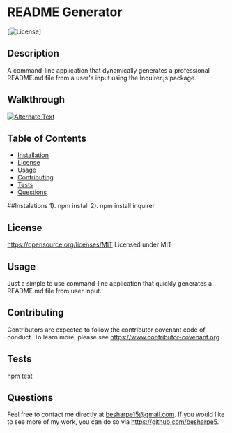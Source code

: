 
  # README Generator
  
   [![License](https://img.shields.io/badge/license-MIT-brightgreen.svg)]
    
  ## Description
  A command-line application that dynamically generates a professional README.md file from a user's input using the Inquirer.js package.

  ## Walkthrough 
  [![Alternate Text]({image-url})]({video-url} "Link Title")

  ## Table of Contents
  * [Installation](#installation)
  * [License](#license)
  * [Usage](#usage)
  * [Contributing](#contributing)
  * [Tests](#tests)
  * [Questions](#questions)
  
  ##Instalations
  1). npm install 2). npm install inquirer

  ## License
  https://opensource.org/licenses/MIT
  Licensed under MIT

  ## Usage
  Just a simple to use command-line application that quickly generates a README.md file from user input.

  ## Contributing
  Contributors are expected to follow the contributor covenant code of conduct. To learn more, please see https://www.contributor-covenant.org.

  ## Tests
  npm test

  ## Questions
  Feel free to contact me directly at besharpe15@gmail.com. If you would like to see more of my work, you can do so via https://github.com/besharpe5.
